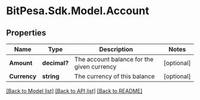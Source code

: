 # BitPesa.Sdk.Model.Account
## Properties

Name | Type | Description | Notes
------------ | ------------- | ------------- | -------------
**Amount** | **decimal?** | The account balance for the given currency | [optional] 
**Currency** | **string** | The currency of this balance | [optional] 

[[Back to Model list]](../README.md#documentation-for-models) [[Back to API list]](../README.md#documentation-for-api-endpoints) [[Back to README]](../README.md)

